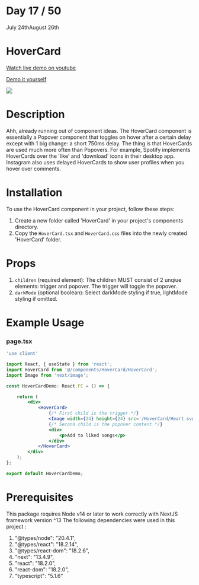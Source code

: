 # Day 17 / 50

July 24thAugust 26th

# HoverCard
<a href="https://www.youtube.com/watch?v=QVJPWRHIs-8" target="_blank">Watch live demo on youtube</a>

<a href="https:/ / 50daysofcomponents.netlify.app/HoverCard" target="_blank">Demo it yourself</a>

<a href="https:/ / 50daysofcomponents.netlify.app/HoverCard" target="_blank"><img src="https://cdn.discordapp.com/attachments/715319623637270638/1133469502957420605/image.png"/></a>  

# Description 

Ahh, already running out of component ideas. The HoverCard component is essentially a Popover component that toggles on hover after a certain delay except with 1 big change: a short 750ms delay. The thing is that HoverCards are used much more often than Popovers. For example, Spotify implements HoverCards over the 'like' and 'download' icons in their desktop app. Instagram also uses delayed HoverCards to show user profiles when you hover over comments.

# Installation 

To use the HoverCard component in your project, follow these steps:

1. Create a new folder called 'HoverCard' in your project's components directory.
2. Copy the `HoverCard.tsx` and `HoverCard.css` files into the newly created 'HoverCard' folder.

# Props 

1. `children` (required element): The children MUST consist of 2 unqiue elements: trigger and popover. The trigger will toggle the popover.
2. `darkMode` (optional boolean): Select darkMode styling if true, lightMode styling if omitted. 

 

# Example Usage
### page.tsx
```jsx
'use client'

import React, { useState } from 'react';
import HoverCard from '@/components/HoverCard/HoverCard';
import Image from 'next/image';

const HoverCardDemo: React.FC = () => {

    return (
        <div>
            <HoverCard>
                {/* First child is the trigger */}
                <Image width={24} height={24} src='/HoverCard/Heart.svg' alt='heart' />
                {/* Second child is the popover content */}
                <div>
                    <p>Add to liked songs</p>
                </div>
            </HoverCard>
        </div>
    );
};

export default HoverCardDemo;
```

# Prerequisites
This package requires Node v14 or later to work correctly with NextJS framework version ^13
The following dependencies were used in this project :
1. "@types/node": "20.4.1",
2. "@types/react": "18.2.14",
3. "@types/react-dom": "18.2.6",
4. "next": "13.4.9",
5. "react": "18.2.0",
6. "react-dom": "18.2.0",
7. "typescript": "5.1.6"